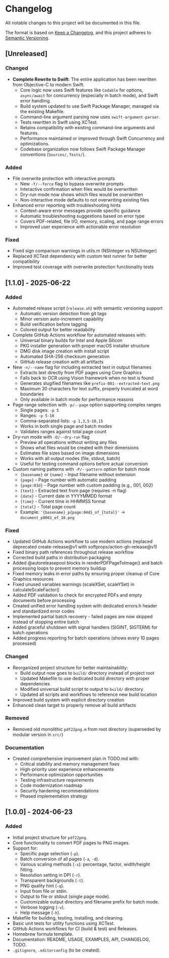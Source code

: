# Changelog

All notable changes to this project will be documented in this file.

The format is based on [Keep a Changelog](https://keepachangelog.com/en/1.0.0/),
and this project adheres to [Semantic Versioning](https://semver.org/spec/v2.0.0.html).

## [Unreleased]

### Changed
- **Complete Rewrite to Swift**: The entire application has been rewritten from Objective-C to modern Swift.
  - Core logic now uses Swift features like `Codable` for options, `async/await` for concurrency (especially in batch mode), and Swift error handling.
  - Build system updated to use Swift Package Manager, managed via the existing Makefile.
  - Command-line argument parsing now uses `swift-argument-parser`.
  - Tests rewritten in Swift using XCTest.
  - Retains compatibility with existing command-line arguments and features.
  - Performance maintained or improved through Swift Concurrency and optimizations.
  - Codebase organization now follows Swift Package Manager conventions (`Sources/`, `Tests/`).

### Added
- File overwrite protection with interactive prompts
  - New `-f/--force` flag to bypass overwrite prompts
  - Interactive confirmation when files would be overwritten
  - Dry-run mode now shows which files would be overwritten
  - Non-interactive mode defaults to not overwriting existing files
- Enhanced error reporting with troubleshooting hints
  - Context-aware error messages provide specific guidance
  - Automatic troubleshooting suggestions based on error type
  - Covers PDF-related, file I/O, memory, scaling, and page range errors
  - Improved user experience with actionable error resolution

### Fixed
- Fixed sign comparison warnings in utils.m (NSInteger vs NSUInteger)
- Replaced XCTest dependency with custom test runner for better compatibility
- Improved test coverage with overwrite protection functionality tests

## [1.1.0] - 2025-06-22

### Added
- Automated release script (`release.sh`) with semantic versioning support
  - Automatic version detection from git tags
  - Minor version auto-increment capability
  - Build verification before tagging
  - Colored output for better readability
- Complete GitHub Actions workflow for automated releases with:
  - Universal binary builds for Intel and Apple Silicon
  - PKG installer generation with proper macOS installer structure
  - DMG disk image creation with install script
  - Automated SHA-256 checksum generation
  - GitHub release creation with all artifacts
- New `-n/--name` flag for including extracted text in output filenames
  - Extracts text directly from PDF pages using Core Graphics
  - Falls back to OCR using Vision framework when no text is found
  - Generates slugified filenames like `prefix-001--extracted-text.png`
  - Maximum 30 characters for text suffix, properly truncated at word boundaries
  - Only available in batch mode for performance reasons
- Page range selection with `-p/--page` option supporting complex ranges
  - Single pages: `-p 5`
  - Ranges: `-p 5-10`
  - Comma-separated lists: `-p 1,3,5-10,15`
  - Works in both single page and batch modes
  - Validates ranges against total page count
- Dry-run mode with `-D/--dry-run` flag
  - Preview all operations without writing any files
  - Shows what files would be created with their dimensions
  - Estimates file sizes based on image dimensions
  - Works with all output modes (file, stdout, batch)
  - Useful for testing command options before actual conversion
- Custom naming patterns with `-P/--pattern` option for batch mode
  - `{basename}` or `{name}` - Input filename without extension
  - `{page}` - Page number with automatic padding
  - `{page:03d}` - Page number with custom padding (e.g., 001, 002)
  - `{text}` - Extracted text from page (requires -n flag)
  - `{date}` - Current date in YYYYMMDD format
  - `{time}` - Current time in HHMMSS format
  - `{total}` - Total page count
  - Example: `'{basename}_p{page:04d}_of_{total}'` → `document_p0001_of_10.png`

### Fixed
- Updated GitHub Actions workflow to use modern actions (replaced deprecated create-release@v1 with softprops/action-gh-release@v1)
- Fixed binary path references throughout release workflow
- Corrected build paths in distribution packaging
- Added @autoreleasepool blocks in renderPDFPageToImage() and batch processing loops to prevent memory buildup
- Fixed memory leaks in error paths by ensuring proper cleanup of Core Graphics resources
- Fixed unused variables warnings (scaleXSet, scaleYSet) in calculateScaleFactor()
- Added PDF validation to check for encrypted PDFs and empty documents before processing
- Created unified error handling system with dedicated errors.h header and standardized error codes
- Implemented partial batch recovery - failed pages are now skipped instead of stopping entire batch
- Added graceful shutdown with signal handlers (SIGINT, SIGTERM) for batch operations
- Added progress reporting for batch operations (shows every 10 pages processed)

### Changed
- Reorganized project structure for better maintainability:
  - Build output now goes to `build/` directory instead of project root
  - Updated Makefile to use dedicated build directory with proper dependencies
  - Modified universal build script to output to `build/` directory
  - Updated all scripts and workflows to reference new build location
- Improved build system with explicit directory creation
- Enhanced clean target to properly remove all build artifacts

### Removed
- Removed old monolithic `pdf22png.m` from root directory (superseded by modular version in `src/`)

### Documentation
- Created comprehensive improvement plan in TODO.md with:
  - Critical stability and memory management fixes
  - High-priority user experience enhancements
  - Performance optimization opportunities
  - Testing infrastructure requirements
  - Code modernization roadmap
  - Security hardening recommendations
  - Phased implementation strategy

## [1.0.0] - 2024-06-23

### Added
- Initial project structure for `pdf22png`.
- Core functionality to convert PDF pages to PNG images.
- Support for:
    - Specific page selection (`-p`).
    - Batch conversion of all pages (`-a`, `-d`).
    - Various scaling methods (`-s`): percentage, factor, width/height fitting.
    - Resolution setting in DPI (`-r`).
    - Transparent backgrounds (`-t`).
    - PNG quality hint (`-q`).
    - Input from file or stdin.
    - Output to file or stdout (single page mode).
    - Customizable output directory and filename prefix for batch mode.
    - Verbose logging (`-v`).
    - Help message (`-h`).
- Makefile for building, testing, installing, and cleaning.
- Basic unit tests for utility functions using XCTest.
- GitHub Actions workflows for CI (build & test) and Releases.
- Homebrew formula template.
- Documentation: README, USAGE, EXAMPLES, API, CHANGELOG, TODO.
- `.gitignore`, `.editorconfig` (to be created).
